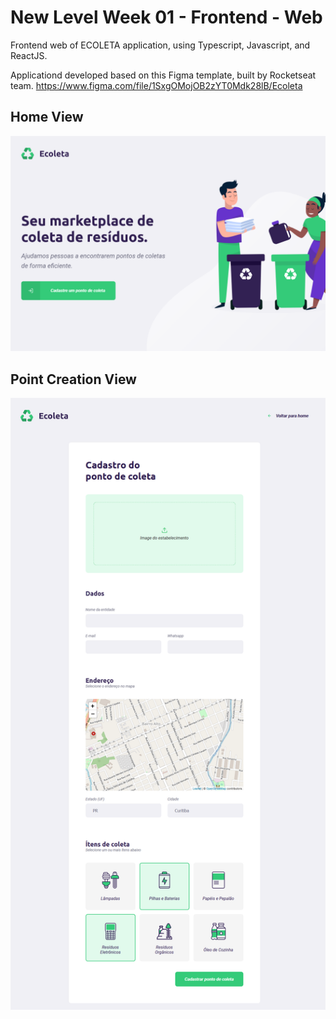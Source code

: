 # New Level Week 01 - Frontend - Web

Frontend web of ECOLETA application, using Typescript, Javascript, and ReactJS.

Applicationd developed based on this Figma template, built by Rocketseat team.
https://www.figma.com/file/1SxgOMojOB2zYT0Mdk28lB/Ecoleta

## Home View
![alt text](https://github.com/marcosem/nlw01-frontend-web/blob/master/HomeView.png?raw=true)

## Point Creation View
![alt text](https://github.com/marcosem/nlw01-frontend-web/blob/master/PointCreationView.png?raw=true)
